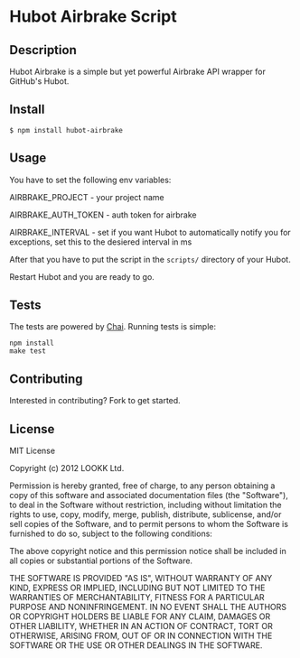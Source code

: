 # Hubot Airbrake Script

## Description

Hubot Airbrake is a simple but yet powerful Airbrake API wrapper for GitHub's Hubot.

## Install

```
$ npm install hubot-airbrake
```

## Usage

You have to set the following env variables:

AIRBRAKE_PROJECT - your project name

AIRBRAKE_AUTH_TOKEN - auth token for airbrake

AIRBRAKE_INTERVAL - set if you want Hubot to automatically notify you for exceptions, set this to the desiered interval in ms

After that you have to put the script in the `scripts/` directory of your Hubot.

Restart Hubot and you are ready to go.

## Tests

The tests are powered by [Chai](http://chaijs.com). Running tests is simple:

    npm install
    make test

## Contributing

Interested in contributing? Fork to get started.

## License

MIT License

Copyright (c) 2012 LOOKK Ltd.

Permission is hereby granted, free of charge, to any person obtaining a copy of
this software and associated documentation files (the "Software"), to deal in
the Software without restriction, including without limitation the rights to
use, copy, modify, merge, publish, distribute, sublicense, and/or sell copies
of the Software, and to permit persons to whom the Software is furnished to do
so, subject to the following conditions:

The above copyright notice and this permission notice shall be included in all
copies or substantial portions of the Software.

THE SOFTWARE IS PROVIDED "AS IS", WITHOUT WARRANTY OF ANY KIND, EXPRESS OR
IMPLIED, INCLUDING BUT NOT LIMITED TO THE WARRANTIES OF MERCHANTABILITY,
FITNESS FOR A PARTICULAR PURPOSE AND NONINFRINGEMENT. IN NO EVENT SHALL THE
AUTHORS OR COPYRIGHT HOLDERS BE LIABLE FOR ANY CLAIM, DAMAGES OR OTHER
LIABILITY, WHETHER IN AN ACTION OF CONTRACT, TORT OR OTHERWISE, ARISING FROM,
OUT OF OR IN CONNECTION WITH THE SOFTWARE OR THE USE OR OTHER DEALINGS IN THE
SOFTWARE.
